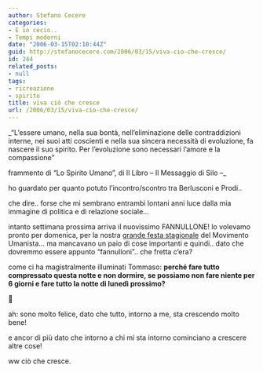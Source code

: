 ```yaml
---
author: Stefano Cecere
categories:
- E io cecio..
- Tempi moderni
date: "2006-03-15T02:10:44Z"
guid: http://stefanocecere.com/2006/03/15/viva-cio-che-cresce/
id: 244
related_posts:
- null
tags:
- ricreazione
- spirito
title: viva ciò che cresce
url: /2006/03/15/viva-cio-che-cresce/
---
```


_&#8220;L&#8217;essere umano, nella sua bontà, nell&#8217;eliminazione delle contraddizioni interne, nei suoi atti coscienti e nella sua sincera necessità di evoluzione, fa nascere il suo spirito. Per l&#8217;evoluzione sono necessari l&#8217;amore e la compassione&#8221;
  
frammento di &#8220;Lo Spirito Umano&#8221;, di Il Libro &#8211; Il Messaggio di Silo &#8211;_

ho guardato per quanto potuto l&#8217;incontro/scontro tra Berlusconi e Prodi..
  
che dire.. forse che mi sembrano entrambi lontani anni luce dalla mia immagine di politica e di relazione sociale&#8230;

intanto settimana prossima arriva il nuovissimo FANNULLONE! lo volevamo pronto per domenica, per la nostra [grande festa stagionale](http://www.ilfannullone.it) del Movimento Umanista&#8230; ma mancavano un paio di cose importanti e quindi.. dato che dovremmo essere appunto &#8220;fannulloni&#8221;.. che fretta c&#8217;era?

come ci ha magistralmente illuminati Tommaso: **perché fare tutto compressato questa notte e non dormire, se possiamo non fare niente per 6 giorni e fare tutto la notte di lunedì prossimo?**

🙂

ah: sono molto felice, dato che tutto, intorno a me, sta crescendo molto bene!
  
e ancor di più dato che intorno a chi mi sta intorno cominciano a crescere altre cose!

ww ciò che cresce.